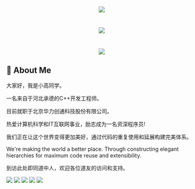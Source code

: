 <h1 align="center"><img src="https://readme-typing-svg.herokuapp.com/?lines=printf(%22你好%2C%20道友!%22);欢迎来到小高同学的星球&center=true&size=27"> </h1>

<h1 align="center"> <img src="https://camo.githubusercontent.com/c31248d607b3c8fe3175a3b6ca8d8f297ec4e2ce91daefa658ab2c34982890ea/68747470733a2f2f63646e2e6a7364656c6976722e6e65742f67682f73756e3032323553554e2f73756e3032323553554e2f6173736574732f696d616765732f636f64696e672e676966"> </h1>

<h1 align="center"> <img src="https://camo.githubusercontent.com/8310f28df8f412aae3ca368fa9cdbd59b7b284e1de11d30ccb26bd80f6784a81/68747470733a2f2f63646e2e6a7364656c6976722e6e65742f67682f73756e3032323553554e2f73756e3032323553554e2f70726f66696c652d736e616b652d636f6e747269622f6769746875622d636f6e747269627574696f6e2d677269642d736e616b652d6461726b2e737667"> </h1>


## 🤺 About Me

 大家好，我是小高同学。

 一名来自于河北承德的C++开发工程师。

 目前就职于北京华力创通科技股份有限公司。

 热爱计算机科学和IT互联网事业，励志成为一名资深程序员!

 我们正在让这个世界变得更加美好，通过代码的重复使用和延展构建完美体系。

 We're making the world a better place. Through constructing elegant hierarchies for maximum code reuse and extensibility.
 
 到访此处即同道中人，欢迎各位道友的访问和支持。
  
![](https://img.shields.io/badge/-c-E34F26?style=flat-square&logo=c&logoColor=white)
![](https://img.shields.io/badge/-c++-E34F26?style=flat-square&logo=c++&logoColor=white)
![](https://img.shields.io/badge/-Qt-1572B6?style=flat-square&logo=Qt)
![](https://img.shields.io/badge/-Linux-oringe?style=flat-square&logo=Linux)
![](https://img.shields.io/badge/-Matlab-oringe?style=flat-square&logo=Matlab)
